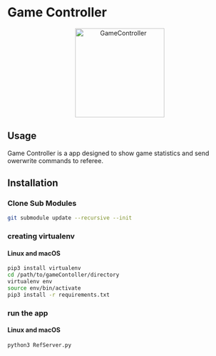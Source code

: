 # Game Controller

<p align="center">
<img src="https://github.com/fira-simurosot/Referee/raw/master/gameContoller/resources/screenshot.png" alt="GameController"
title="GameController" width="200" align="middle" />
</p>

## Usage

Game Controller is a app designed to show game statistics and send owerwrite commands to referee.


## Installation

### Clone Sub Modules
```bash
git submodule update --recursive --init 
```

### creating virtualenv
#### Linux and macOS
```bash
pip3 install virtualenv
cd /path/to/gameContoller/directory
virtualenv env
source env/bin/activate
pip3 install -r requirements.txt
```

### run the app

#### Linux and macOS
```bash
python3 RefServer.py
```


